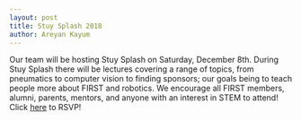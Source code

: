 ```yaml
---
layout: post
title: Stuy Splash 2018
author: Areyan Kayum
---
```

Our team will be hosting Stuy Splash on Saturday, December 8th. During Stuy Splash there will be lectures covering a range of topics, from pneumatics to computer vision to finding sponsors; our goals being to teach people more about FIRST and robotics. We encourage all FIRST members, alumni, parents, mentors, and anyone with an interest in STEM to attend! Click [here](https://tinyurl.com/stuysplash18) to RSVP!
